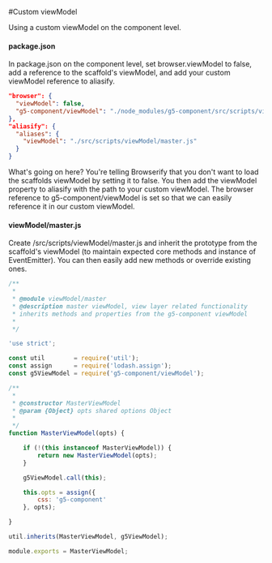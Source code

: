 #Custom viewModel

Using a custom viewModel on the component level.

#### package.json

In package.json on the component level, set browser.viewModel to false, add a reference to the scaffold's viewModel, and add your custom viewModel reference to aliasify.

```json
"browser": {
  "viewModel": false,
  "g5-component/viewModel": "./node_modules/g5-component/src/scripts/viewModel/master.js"
},
"aliasify": {
  "aliases": {
    "viewModel": "./src/scripts/viewModel/master.js"
  }
}
```

What's going on here? You're telling Browserify that you don't want to load the scaffolds viewModel by setting it to false. You then add the viewModel property to aliasify with the path to your custom viewModel. The browser reference to g5-component/viewModel is set so that we can easily reference it in our custom viewModel.

#### viewModel/master.js

Create /src/scripts/viewModel/master.js and inherit the prototype from the scaffold's viewModel (to maintain expected core methods and instance of EventEmitter). You can then easily add new methods or override existing ones.

```js
/**
 *
 * @module viewModel/master
 * @description master viewModel, view layer related functionality
 * inherits methods and properties from the g5-component viewModel
 *
 */

'use strict';

const util        = require('util');
const assign      = require('lodash.assign');
const g5ViewModel = require('g5-component/viewModel');

/**
 *
 * @constructor MasterViewModel
 * @param {Object} opts shared options Object
 *
 */
function MasterViewModel(opts) {

    if (!(this instanceof MasterViewModel)) {
        return new MasterViewModel(opts);
    }

    g5ViewModel.call(this);

    this.opts = assign({
        css: 'g5-component'
    }, opts);

}

util.inherits(MasterViewModel, g5ViewModel);

module.exports = MasterViewModel;
